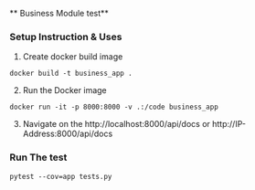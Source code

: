 **  Business Module test**

### Setup Instruction & Uses

1. Create docker build image

`docker build -t business_app .`

2. Run the Docker image

`docker run -it -p 8000:8000 -v .:/code business_app`

3. Navigate on the http://localhost:8000/api/docs or http://IP-Address:8000/api/docs

### Run The test

`pytest --cov=app tests.py`
